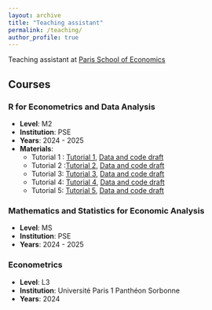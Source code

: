 ```yaml
---
layout: archive
title: "Teaching assistant"
permalink: /teaching/
author_profile: true
---
```


Teaching assistant at [Paris School of Economics](https://www.parisschoolofeconomics.eu/en/)

## Courses

### R for Econometrics and Data Analysis
- **Level**: M2
- **Institution**: PSE
- **Years**: 2024 - 2025
- **Materials**:
     - Tutorial 1 : [Tutorial 1](https://raw.githubusercontent.com/SamyZtn/samyzitouni.github.io/master/files/TD1_R.pdf), 
[Data and code draft](https://raw.githubusercontent.com/SamyZtn/samyzitouni.github.io/master/files/Tuto1.zip)
     - Tutorial 2 :[Tutorial 2](https://raw.githubusercontent.com/SamyZtn/samyzitouni.github.io/master/files/TD2.pdf), [Data and code draft](https://raw.githubusercontent.com/SamyZtn/samyzitouni.github.io/master/files/Tuto2.zip)
     - Tutorial 3: [Tutorial 3](https://raw.githubusercontent.com/SamyZtn/samyzitouni.github.io/master/files/TD3.pdf), [Data and code draft](https://raw.githubusercontent.com/SamyZtn/samyzitouni.github.io/master/files/Tuto3.zip)
     - Tutorial 4: [Tutorial 4](https://raw.githubusercontent.com/SamyZtn/samyzitouni.github.io/master/files/slides_econometrics_1.pdf), [Data and code draft](https://raw.githubusercontent.com/SamyZtn/samyzitouni.github.io/master/files/Tuto4.zip)
     - Tutorial 5: [Tutorial 5](https://raw.githubusercontent.com/SamyZtn/samyzitouni.github.io/master/files/Tuto5.pdf), [Data and code draft](https://raw.githubusercontent.com/SamyZtn/samyzitouni.github.io/master/files/Tuto5.zip)

### Mathematics and Statistics for Economic Analysis
- **Level**: MS
- **Institution**: PSE
- **Years**: 2024 - 2025

### Econometrics
- **Level**: L3
- **Institution**: Université Paris 1 Panthéon Sorbonne
- **Years**: 2024
